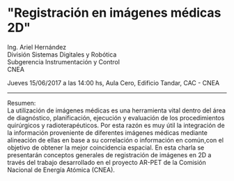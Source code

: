 # "Registración en imágenes médicas 2D"

Ing. Ariel Hernández  
División Sistemas Digitales y Robótica  
Subgerencia Instrumentación y Control  
CNEA  

Jueves 15/06/2017 a las 14:00 hs, Aula Cero, Edificio Tandar, CAC - CNEA


************************************

Resumen:  
La utilización de imágenes médicas es una herramienta vital dentro del 
área de diagnóstico, planificación, ejecución y evaluación de los 
procedimientos quirúrgicos y radioterapéuticos.
Por esta razón es muy útil la integración de la información proveniente 
de diferentes imágenes médicas mediante alineación de ellas en base a su 
correlación o información en común,con el objetivo de obtener la mejor 
coincidencia espacial. En esta charla se presentarán conceptos generales 
de registración de imágenes en 2D a través del trabajo desarrollado en 
el proyecto AR-PET de la Comisión Nacional de Energía Atómica (CNEA).
